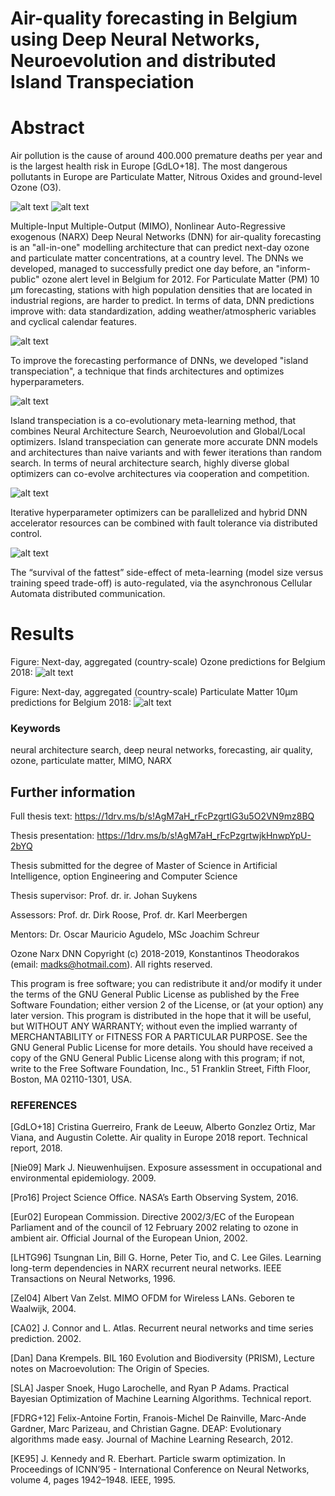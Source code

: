 # Air-quality forecasting in Belgium using Deep Neural Networks, Neuroevolution and distributed Island Transpeciation

# Abstract

Air pollution is the cause of around 400.000 premature deaths per year and is the largest health risk in Europe [GdLO+18]. The most dangerous pollutants in Europe are Particulate Matter, Nitrous Oxides and ground-level Ozone (O3).

![alt text](models/NarxModelSearch/pics/pm10_1.png "PM10 pollution")
![alt text](models/NarxModelSearch/pics/pollution.png "Ozone pollution")

Multiple-Input Multiple-Output (MIMO), Nonlinear Auto-Regressive exogenous (NARX) Deep Neural Networks (DNN) for air-quality forecasting is an "all-in-one" modelling architecture that can predict next-day ozone and particulate matter concentrations, at a country level. The DNNs we developed, managed to successfully predict one day before, an "inform-public" ozone alert level in Belgium for 2012. For Particulate Matter (PM) 10 μm forecasting, stations with high population densities that are located in industrial regions, are harder to predict. In terms of data, DNN predictions improve with: data standardization, adding weather/atmospheric variables and cyclical calendar features.

![alt text](models/NarxModelSearch/pics/mimoNarx1.png "MIMO NARX")

To improve the forecasting performance of DNNs, we developed "island transpeciation", a technique that finds architectures and optimizes hyperparameters. 

![alt text](models/NarxModelSearch/pics/transpeciation0.png "Transpeciation")

Island transpeciation is a co-evolutionary meta-learning method, that combines Neural Architecture Search, Neuroevolution and Global/Local optimizers. Island transpeciation can generate more accurate DNN models and architectures than naive variants and with fewer iterations than random search. 
In terms of neural architecture search, highly diverse global optimizers can co-evolve architectures via cooperation and competition.

![alt text](models/NarxModelSearch/pics/traspeciation1.png "Island Transpeciation")

Iterative hyperparameter optimizers can be parallelized and hybrid DNN accelerator resources can be combined with fault tolerance via distributed control. 

![alt text](models/NarxModelSearch/pics/implementation1.png "Implementation")

The “survival of the fattest” side-effect of meta-learning (model size versus training speed trade-off) is auto-regulated, via the asynchronous Cellular Automata distributed communication.

# Results

Figure: Next-day, aggregated (country-scale) Ozone predictions for Belgium 2018:
![alt text](models/NarxModelSearch/pics/ozone2018.png "2018 Ozone predictions")

Figure: Next-day, aggregated (country-scale) Particulate Matter 10μm predictions for Belgium 2018:
![alt text](models/NarxModelSearch/pics/pm10_2018.png "2018 PM10 predictions")

### Keywords
neural architecture search, deep neural networks, forecasting, air quality, ozone, particulate matter, MIMO, NARX

## Further information

Full thesis text: https://1drv.ms/b/s!AgM7aH_rFcPzgrtlG3u5O2VN9mz8BQ

Thesis presentation:  https://1drv.ms/b/s!AgM7aH_rFcPzgrtwjkHnwpYpU-2bYQ

Thesis submitted for the degree of Master of Science in Artificial Intelligence, option Engineering and Computer Science

Thesis supervisor: Prof. dr. ir. Johan Suykens

Assessors: Prof. dr. Dirk Roose, Prof. dr. Karl Meerbergen

Mentors: Dr. Oscar Mauricio Agudelo,  MSc Joachim Schreur

Ozone Narx DNN
Copyright (c) 2018-2019, Konstantinos Theodorakos (email: madks@hotmail.com).
All rights reserved.

This program is free software; you can redistribute it and/or modify it under the terms of the GNU General Public License as published by the Free Software Foundation; either version 2 of the License, or (at your option) any later version.
This program is distributed in the hope that it will be useful, but WITHOUT ANY WARRANTY; without even the implied warranty of MERCHANTABILITY or FITNESS FOR A PARTICULAR PURPOSE.  See the GNU General Public License for more details.
You should have received a copy of the GNU General Public License along with this program; if not, write to the Free Software Foundation, Inc., 51 Franklin Street, Fifth Floor, Boston, MA  02110-1301, USA.

### REFERENCES

[GdLO+18] Cristina Guerreiro, Frank de Leeuw, Alberto Gonzlez Ortiz, Mar Viana, and Augustin Colette. Air quality in Europe 2018 report. Technical report, 2018.

[Nie09] Mark J. Nieuwenhuijsen. Exposure assessment in occupational and environmental epidemiology. 2009.

[Pro16] Project Science Office. NASA’s Earth Observing System, 2016.

[Eur02] European Commission. Directive 2002/3/EC of the European Parliament and of the council of 12 February 2002 relating to ozone in ambient air. Official Journal of the European Union, 2002.

[LHTG96] Tsungnan Lin, Bill G. Horne, Peter Tio, and C. Lee Giles. Learning long-term dependencies in NARX recurrent neural networks. IEEE Transactions on Neural Networks, 1996.

[Zel04] Albert Van Zelst. MIMO OFDM for Wireless LANs. Geboren te Waalwijk, 2004.

[CA02] J. Connor and L. Atlas. Recurrent neural networks and time series prediction. 2002.

[Dan] Dana Krempels. BIL 160 Evolution and Biodiversity (PRISM), Lecture notes on Macroevolution: The Origin of Species.

[SLA] Jasper Snoek, Hugo Larochelle, and Ryan P Adams. Practical Bayesian Optimization of Machine Learning Algorithms. Technical report.

[FDRG+12] Felix-Antoine Fortin, Franois-Michel De Rainville, Marc-Ande Gardner, Marc Parizeau, and Christian Gagne. DEAP: Evolutionary algorithms made easy. Journal of Machine Learning Research, 2012.

[KE95] J. Kennedy and R. Eberhart. Particle swarm optimization. In Proceedings of ICNN’95 - International Conference on Neural Networks, volume 4, pages 1942–1948. IEEE, 1995.
